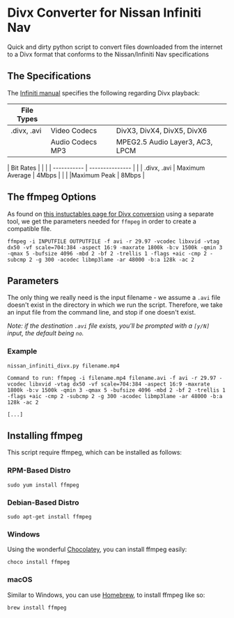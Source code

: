 # Divx Converter for Nissan Infiniti Nav
Quick and dirty python script to convert files downloaded from the internet to a Divx format that conforms to the Nissan/Infiniti Nav specifications

## The Specifications

The [Infiniti manual](https://owners.infinitiusa.com/content/manualsandguides/QX50/2016/2016-qx50-owner-manual.pdf) specifies the following regarding Divx playback: 

| File Types | | | 
| ---------------- | --------- | -------------------------------- |
| .divx, .avi | Video Codecs | DivX3, DivX4, DivX5, DivX6 |
| | Audio Codecs MP3 | MPEG2.5 Audio Layer3, AC3, LPCM |

| Bit Rates | | |
| ----------- | --------------- | |
| .divx, .avi | Maximum Average | 4Mbps |
| | |Maximum Peak | 8Mbps |

## The ffmpeg Options

As found on [this instuctables page for Divx conversion](http://www.instructables.com/id/Play-Video-via-USB-on-Nissan-or-Infiniti-Vehicles-/) using a separate tool, we get the parameters needed for `ffmpeg` in order to create a compatible file. 

```
ffmpeg -i INPUTFILE OUTPUTFILE -f avi -r 29.97 -vcodec libxvid -vtag dx50 -vf scale=704:384 -aspect 16:9 -maxrate 1800k -b:v 1500k -qmin 3 -qmax 5 -bufsize 4096 -mbd 2 -bf 2 -trellis 1 -flags +aic -cmp 2 -subcmp 2 -g 300 -acodec libmp3lame -ar 48000 -b:a 128k -ac 2
```

## Parameters

The only thing we really need is the input filename - we assume a `.avi` file doesn't exist in the directory in which we run the script. Therefore, we take an input file from the command line, and stop if one doesn't exist. 

_Note: if the destination `.avi` file exists, you'll be prompted with a `[y/N]` input, the default being `no`._

### Example

```
nissan_infiniti_divx.py filename.mp4

Command to run: ffmpeg -i filename.mp4 filename.avi -f avi -r 29.97 -vcodec libxvid -vtag dx50 -vf scale=704:384 -aspect 16:9 -maxrate 1800k -b:v 1500k -qmin 3 -qmax 5 -bufsize 4096 -mbd 2 -bf 2 -trellis 1 -flags +aic -cmp 2 -subcmp 2 -g 300 -acodec libmp3lame -ar 48000 -b:a 128k -ac 2

[...]
```

## Installing ffmpeg

This script require ffmpeg, which can be installed as follows: 

### RPM-Based Distro

`sudo yum install ffmpeg`

### Debian-Based Distro

`sudo apt-get install ffmpeg`

### Windows

Using the wonderful [Chocolatey](https://chocolatey.org/), you can install ffmpeg easily: 

`choco install ffmpeg`

### macOS

Similar to Windows, you can use [Homebrew](http://brew.sh/), to install ffmpeg like so: 

`brew install ffmpeg`
